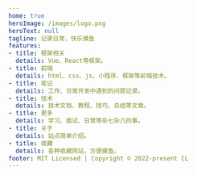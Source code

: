```yaml
---
home: true
heroImage: /images/logo.png
heroText: null
tagline: 记录日常，快乐摸鱼
features:
- title: 框架相关
  details: Vue、React等框架。
- title: 前端
  details: html、css、js、小程序、框架等前端技术。
- title: 笔记
  details: 工作、日常开发中遇到的问题记录。
- title: 技术
  details: 技术文档、教程、技巧、总结等文章。
- title: 更多
  details: 学习、面试、日常等杂七杂八的事。
- title: 关于
  details: 站点简单介绍。
- title: 收藏
  details: 各种收藏网站，方便摸鱼。
footer: MIT Licensed | Copyright © 2022-present CL
---
```

